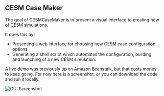 CESM Case Maker
---

The goal of CESMCaseMaker is to present a visual interface to creating new of [CESM simulations](http://www.cesm.ucar.edu/models/cesm1.0/).

It does this by:

- Presenting a web interface for choosing new CESM case configuration options.
- Generating a shell script which automates the configuration, building and launching of a new CESM simulation.

A live demo was previously up on Amazon Beanstalk, but that costs money to keep going. For now here is a screenshot, or you can download the code and run it locally.

![GUI Screenshot](http://i.imgur.com/qeBlX.png)